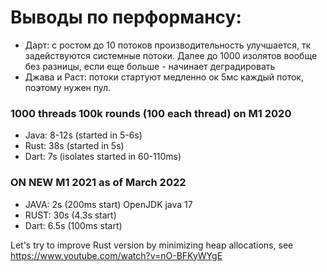 # Выводы по перформансу:
* Дарт: с ростом до 10 потоков производительность улучшается, тк задействуются системные потоки. 
Далее до 1000 изолятов вообще без разницы, если еще больше - начинает деградировать
* Джава и Раст: потоки стартуют медленно ок 5мс каждый поток, поэтому нужен пул.


### 1000 threads 100k rounds (100 each thread) on M1 2020
* Java: 8-12s (started in 5-6s)
* Rust: 38s (started in 5s)
* Dart: 7s (isolates started in 60-110ms)

### ON NEW M1 2021 as of March 2022
* JAVA: 2s (200ms start)  OpenJDK java 17
* RUST: 30s (4.3s start)
* Dart: 6.5s (100ms start)

Let's try to improve Rust version by minimizing heap allocations, 
see https://www.youtube.com/watch?v=nO-BFKyWYgE